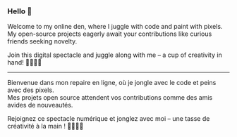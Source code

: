 ### Hello 👋

Welcome to my online den, where I juggle with code and paint with pixels.<br/>
My open-source projects eagerly await your contributions like curious friends seeking novelty. 

Join this digital spectacle and juggle along with me – a cup of creativity in hand! 🎩🎨👨‍💻

<hr/>

Bienvenue dans mon repaire en ligne, où je jongle avec le code et peins avec des pixels.<br/>
Mes projets open source attendent vos contributions comme des amis avides de nouveautés. 

Rejoignez ce spectacle numérique et jonglez avec moi – une tasse de créativité à la main ! 🎩🎨👨‍💻

<!--
**EBosset/EBosset** is a ✨ _special_ ✨ repository because its `README.md` (this file) appears on your GitHub profile.

Here are some ideas to get you started:

- 🔭 I’m currently working on ...
- 🌱 I’m currently learning ...
- 👯 I’m looking to collaborate on ...
- 🤔 I’m looking for help with ...
- 💬 Ask me about ...
- 📫 How to reach me: ...
- 😄 Pronouns: ...
- ⚡ Fun fact: ...
-->
